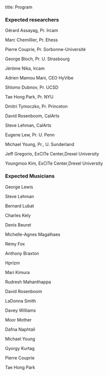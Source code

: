 title: Program


### Expected researchers

Gérard Assayag, Pr. Ircam

Marc Chemillier, Pr. Ehess

Pierre Couprie, Pr. Sorbonne-Université

George Bloch, Pr. U. Strasbourg

Jérôme Nika, Ircam

Adrien Mamou Mani, CEO HyVibe

Shlomo Dubnov, Pr. UCSD

Tae Hong Park, Pr. NYU

Dmitri Tymoczko, Pr. Princeton

David Rosenboom, CalArts

Steve Lehman, CalArts

Eugene Lew, Pr. U. Penn

Michael Young, Pr., U. Sunderland

Jeff Gregorio, ExCITe Center,Drexel University

Youngmoo Kim, ExCITe Center,Drexel University

### Expected Musicians

George Lewis

Steve Lehman

Bernard Lubat

Charles Kely

Denis Beuret

Michelle-Agnes Magalhaes

Rémy Fox

Anthony Braxton

Hprizm

Mari Kimura

Rudresh Mahanthappa

David Rosenboom

LaDonna Smith


Davey Williams

Moor Mother

Dafna Naphtali

Michael Young

Gyorgy Kurtag

Pierre Couprie

Tae Hong Park
